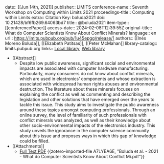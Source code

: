 date:: [[Jun 14th, 2021]]
publisher:: LIMITS
conference-name:: Seventh Workshop on Computing within Limits 2021
proceedings-title:: Computing within Limits
extra:: Citation Key: boluda2021
doi:: 10.21428/bf6fb269.64063bd7
title:: @boluda2021
item-type:: [[conferencePaper]]
access-date:: 2024-02-08T12:39:55Z
original-title:: What do Computer Scientists Know About Conflict Minerals?
language:: en
url:: https://limits.pubpub.org/pub/1u45epgg/release/1
authors:: [[Inès Moreno Boluda]], [[Elizabeth Patitsas]], [[Peter McMahan]]
library-catalog:: limits.pubpub.org
links:: [Local library](zotero://select/groups/2386895/items/VF9CZJZE), [Web library](https://www.zotero.org/groups/2386895/items/VF9CZJZE)

- [[Abstract]]
	- Despite low public awareness, significant social and environmental impacts are associated with computer hardware manufacturing. Particularly, many consumers do not know about conflict minerals, which are used in electronics’ components and whose extraction is associated with widespread human rights abuses and environmental destruction. The literature about these minerals focuses on explaining the conflict as well as commenting and describing the legislation and other solutions that have emerged over the years to tackle this issue. This study aims to investigate the public awareness around these topics amongst computing professionals. Through an online survey, the level of familiarity of such professionals with conflict minerals was analyzed, as well as their knowledge about other socio-environmental impacts of the electronics industry. This study unveils the ignorance in the computer science community about this issue and proposes ways in which this gap of knowledge could be filled.
- [[Attachments]]
	- [Full Text PDF](https://limits.pubpub.org/pub/1u45epgg/download/pdf) {{zotero-imported-file A7LYEA6E, "Boluda et al. - 2021 - What do Computer Scientists Know About Conflict Mi.pdf"}}
